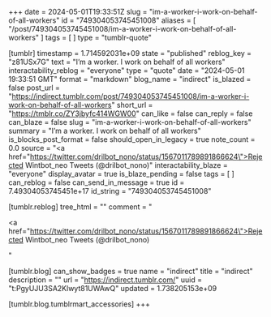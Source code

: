 +++
date = 2024-05-01T19:33:51Z
slug = "im-a-worker-i-work-on-behalf-of-all-workers"
id = "749304053745451008"
aliases = [ "/post/749304053745451008/im-a-worker-i-work-on-behalf-of-all-workers" ]
tags = [ ]
type = "tumblr-quote"

[tumblr]
timestamp = 1.714592031e+09
state = "published"
reblog_key = "z81USx7G"
text = "I&rsquo;m a worker. I work on behalf of all workers"
interactability_reblog = "everyone"
type = "quote"
date = "2024-05-01 19:33:51 GMT"
format = "markdown"
blog_name = "indirect"
is_blazed = false
post_url = "https://indirect.tumblr.com/post/749304053745451008/im-a-worker-i-work-on-behalf-of-all-workers"
short_url = "https://tmblr.co/ZY3jbyfc414WGW00"
can_like = false
can_reply = false
can_blaze = false
slug = "im-a-worker-i-work-on-behalf-of-all-workers"
summary = "I’m a worker. I work on behalf of all workers"
is_blocks_post_format = false
should_open_in_legacy = true
note_count = 0.0
source = "<a href=\"https://twitter.com/drilbot_nono/status/1567011789891866624\">Rejected Wintbot_neo Tweets (@drilbot_nono)</a>"
interactability_blaze = "everyone"
display_avatar = true
is_blaze_pending = false
tags = [ ]
can_reblog = false
can_send_in_message = true
id = 7.49304053745451e+17
id_string = "749304053745451008"

[tumblr.reblog]
tree_html = ""
comment = "<p><a href=\"https://twitter.com/drilbot_nono/status/1567011789891866624\">Rejected Wintbot_neo Tweets (@drilbot_nono)</a></p>"

[tumblr.blog]
can_show_badges = true
name = "indirect"
title = "indirect"
description = ""
url = "https://indirect.tumblr.com/"
uuid = "t:PgyUJU3SA2Klwyt81UWAwQ"
updated = 1.738205153e+09

[tumblr.blog.tumblrmart_accessories]
+++
